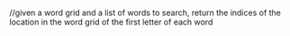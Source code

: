 //given a word grid and a list of words to search, return the indices of the location in the word grid of the first letter of each word
